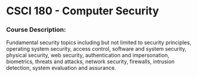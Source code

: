 # CSCI 180 - Computer Security

### Course Description:
Fundamental security topics including but not limited to security principles, operating system security, access control, software and system security, physical security, web security, authentication and impersonation, biometrics, threats and attacks, network security, firewalls, intrusion detection, system evaluation and assurance.
